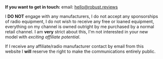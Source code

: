 **If you want to get in touch:** email: hello@robust.reviews

I **DO NOT** engage with any manufacturers, I do not accept any sponsorships of radio equipment, I do not wish to receive any free or loaned equipment,  everything on my channel is owned outright by me purchased by a normal retail channel.  I am **very** strict about this, I'm not interested in your new model with *exciting affiliate potential*. 

If I receive any affiliate/radio manufacturer contact by email from this website I **will** reserve the right to make the communications entirely public.